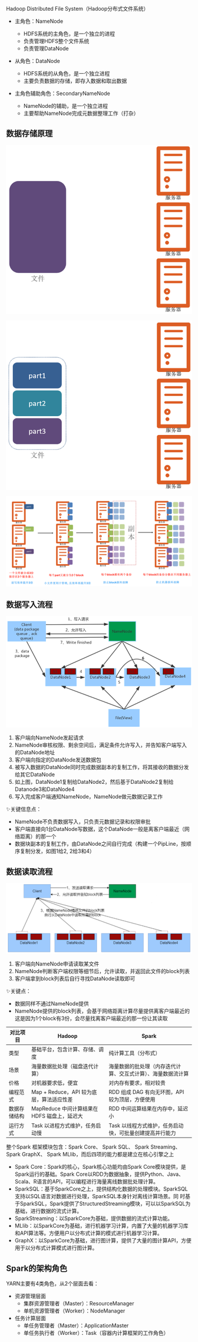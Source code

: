 
Hadoop Distributed File System（Hadoop分布式文件系统）


- 主角色：NameNode
    - HDFS系统的主角色，是一个独立的进程
    - 负责管理HDFS整个文件系统
    - 负责管理DataNode

- 从角色：DataNode

    - HDFS系统的从角色，是一个独立进程
    - 主要负责数据的存储，即存入数据和取出数据

- 主角色辅助角色：SecondaryNameNode

    - NameNode的辅助，是一个独立进程
    - 主要帮助NameNode完成元数据整理工作（打杂）


## 数据存储原理

![alt text](hdfs/hdfs存储原理1.png)


![alt text](hdfs/hdfs存储原理2.png)


![alt text](hdfs/hdfs存储原理3.png)





## 数据写入流程


![alt text](hdfs/数据写入流程.png)



1. 客户端向NameNode发起请求
2. NameNode审核权限、剩余空间后，满足条件允许写入，并告知客户端写入的DataNode地址
3. 客户端向指定的DataNode发送数据包
4. 被写入数据的DataNode同时完成数据副本的复制工作，将其接收的数据分发给其它DataNode
5. 如上图，DataNode1复制给DataNode2，然后基于DataNode2复制给Datanode3和DataNode4
6. 写入完成客户端通知NameNode，NameNode做元数据记录工作


✨关键信息点：
- NameNode不负责数据写入，只负责元数据记录和权限审批
- 客户端直接向1台DataNode写数据，这个DataNode一般是离客户端最近（网络距离）的那一个
- 数据块副本的复制工作，由DataNode之间自行完成（构建一个PipLine，按顺序复制分发，如图1给2, 2给3和4）


## 数据读取流程

![alt text](hdfs/数据读取流程.png)



1. 客户端向NameNode申请读取某文件
2. NameNode判断客户端权限等细节后，允许读取，并返回此文件的block列表
3. 客户端拿到block列表后自行寻找DataNode读取即可



✨关键点：
- 数据同样不通过NameNode提供
- NameNode提供的block列表，会基于网络距离计算尽量提供离客户端最近的这是因为1个block有3份，会尽量找离客户端最近的那一份让其读取

|对比项目|Hadoop|Spark|
| ---- | ---- | ---- |
|类型|基础平台，包含计算、存储、调度|纯计算工具（分布式）|
|场景|海量数据批处理（磁盘迭代计算）|海量数据的批处理（内存迭代计算、交互式计算）、海量数据流计算|
|价格|对机器要求低，便宜|对内存有要求，相对较贵|
|编程范式|Map + Reduce，API 较为底层，算法适应性差|RDD 组成 DAG 有向无环图，API 较为顶层，方便使用|
|数据存储结构|MapReduce 中间计算结果在 HDFS 磁盘上，延迟大|RDD 中间运算结果在内存中，延迟小|
|运行方式|Task 以进程方式维护，任务启动慢|Task 以线程方式维护，任务启动快，可批量创建提高并行能力|



整个Spark 框架模块包含：Spark Core、 Spark SQL、 Spark Streaming、 Spark GraphX、 Spark MLlib，而后四项的能力都是建立在核心引擎之上


- Spark Core：Spark的核心，Spark核心功能均由Spark Core模块提供，是Spark运行的基础。Spark Core以RDD为数据抽象，提供Python、Java、
Scala、R语言的API，可以编程进行海量离线数据批处理计算。
- SparkSQL：基于SparkCore之上，提供结构化数据的处理模块。SparkSQL支持以SQL语言对数据进行处理，SparkSQL本身针对离线计算场景。同
时基于SparkSQL，Spark提供了StructuredStreaming模块，可以以SparkSQL为基础，进行数据的流式计算。
- SparkStreaming：以SparkCore为基础，提供数据的流式计算功能。
- MLlib：以SparkCore为基础，进行机器学习计算，内置了大量的机器学习库和API算法等。方便用户以分布式计算的模式进行机器学习计算。
- GraphX：以SparkCore为基础，进行图计算，提供了大量的图计算API，方便用于以分布式计算模式进行图计算。


## Spark的架构角色


YARN主要有4类角色，从2个层面去看：


- 资源管理层面
    - 集群资源管理者（Master）：ResourceManager
    - 单机资源管理者（Worker）：NodeManager
- 任务计算层面
    - 单任务管理者（Master）：ApplicationMaster
    - 单任务执行者（Worker）：Task（容器内计算框架的工作角色）












